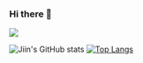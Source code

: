 ### Hi there 👋

<!--
**Ji-In-Kwak/Ji-In-Kwak** is a ✨ _special_ ✨ repository because its `README.md` (this file) appears on your GitHub profile.

Here are some ideas to get you started:

- 🔭 I’m currently working on ...
- 🌱 I’m currently learning ...
- 👯 I’m looking to collaborate on ...
- 🤔 I’m looking for help with ...
- 💬 Ask me about ...
- 📫 How to reach me: ...
- 😄 Pronouns: ...
- ⚡ Fun fact: ...
-->

<a href="https://www.linkedin.com/in/ji-in-kwak-762788200" target="_blank"><img src="https://img.shields.io/badge/label-#78BE20?style=plastic&logo=https://user-images.githubusercontent.com/74504090/226838471-83093e6a-b3c0-4d56-9fb6-96590d4ef618.svg&logoColor=#0A66C2"/></a>

![Jiin's GitHub stats](https://github-readme-stats.vercel.app/api?username=Ji-In-Kwak&show_icons=true&theme=tokyonight)
[![Top Langs](https://github-readme-stats.vercel.app/api/top-langs/?username=Ji-In-Kwak&layout=compact&theme=tokyonight)](https://github.com/anuraghazra/github-readme-stats)
<!-- ![linkedin (1)](https://user-images.githubusercontent.com/74504090/226842771-03b471c8-5acd-4284-baac-bd017b83bfb1.svg) -->

